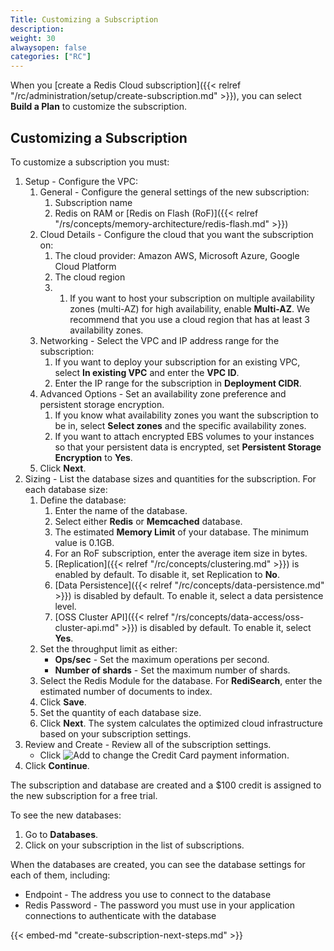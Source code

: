 ```yaml
---
Title: Customizing a Subscription
description:
weight: 30
alwaysopen: false
categories: ["RC"]
---
```

When you [create a Redis Cloud subscription]({{< relref "/rc/administration/setup/create-subscription.md" >}}),
you can select **Build a Plan** to customize the subscription.

## Customizing a Subscription

To customize a subscription you must:

1. Setup - Configure the VPC:
    1. General - Configure the general settings of the new subscription:
        1. Subscription name
        1. Redis on RAM or [Redis on Flash (RoF)]({{< relref "/rs/concepts/memory-architecture/redis-flash.md" >}})
    1. Cloud Details - Configure the cloud that you want the subscription on:
        1. The cloud provider: Amazon AWS, Microsoft Azure, Google Cloud Platform
        1. The cloud region
        1. 1. If you want to host your subscription on multiple availability zones (multi-AZ) for high availability, enable **Multi-AZ**.
            We recommend that you use a cloud region that has at least 3 availability zones.
    1. Networking - Select the VPC and IP address range for the subscription:
        1. If you want to deploy your subscription for an existing VPC, select **In existing VPC** and enter the **VPC ID**.
        1. Enter the IP range for the subscription in **Deployment CIDR**.
    1. Advanced Options - Set an availability zone preference and persistent storage encryption.
        1. If you know what availability zones you want the subscription to be in, select **Select zones** and the specific availability zones.
        1. If you want to attach encrypted EBS volumes to your instances so that your persistent data is encrypted, set **Persistent Storage Encryption** to **Yes**.
    1. Click **Next**.
1. Sizing - List the database sizes and quantities for the subscription.
    For each database size:
    1. Define the database:
        1. Enter the name of the database.
        1. Select either **Redis** or **Memcached** database.
        1. The estimated **Memory Limit** of your database.
            The minimum value is 0.1GB.
        1. For an RoF subscription, enter the average item size in bytes.
        1. [Replication]({{< relref "/rc/concepts/clustering.md" >}}) is enabled by default. To disable it, set Replication to **No**.
        1. [Data Persistence]({{< relref "/rc/concepts/data-persistence.md" >}}) is disabled by default. To enable it, select a data persistence level.
        1. [OSS Cluster API]({{< relref "/rs/concepts/data-access/oss-cluster-api.md" >}}) is disabled by default. To enable it, select **Yes**.
    1. Set the throughput limit as either:
        - **Ops/sec** - Set the maximum operations per second.
        - **Number of shards** - Set the maximum number of shards.
    1. Select the Redis Module for the database.
        For **RediSearch**, enter the estimated number of documents to index.
    1. Click **Save**.
    1. Set the quantity of each database size.
    1. Click **Next**.
    The system calculates the optimized cloud infrastructure based on your subscription settings.
1. Review and Create - Review all of the subscription settings.
    - Click ![Add](/images/rs/icon_add.png#no-click "Add") to change the Credit Card payment information.
1. Click **Continue**.

The subscription and database are created and a $100 credit is assigned to the new subscription for a free trial.

To see the new databases:

1. Go to **Databases**.
1. Click on your subscription in the list of subscriptions.

When the databases are created, you can see the database settings for each of them, including:

- Endpoint - The address you use to connect to the database
- Redis Password - The password you must use in your application connections to authenticate with the database

{{< embed-md "create-subscription-next-steps.md"  >}}
